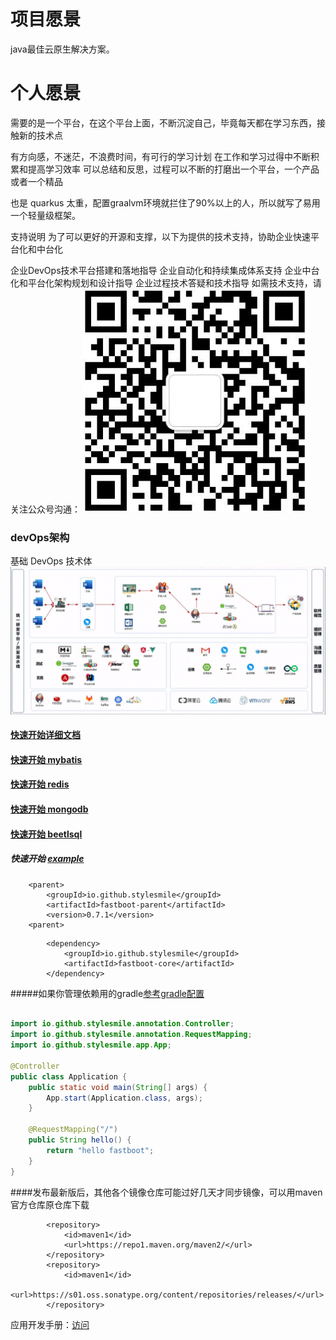 # 项目愿景
java最佳云原生解决方案。
# 个人愿景
需要的是一个平台，在这个平台上面，不断沉淀自己，毕竟每天都在学习东西，接触新的技术点

有方向感，不迷茫，不浪费时间，有可行的学习计划
在工作和学习过得中不断积累和提高学习效率
可以总结和反思，过程可以不断的打磨出一个平台，一个产品或者一个精品

也是 quarkus 太重，配置graalvm环境就拦住了90%以上的人，所以就写了易用一个轻量级框架。

支持说明
为了可以更好的开源和支撑，以下为提供的技术支持，协助企业快速平台化和中台化

企业DevOps技术平台搭建和落地指导
企业自动化和持续集成体系支持
企业中台化和平台化架构规划和设计指导
企业过程技术答疑和技术指导
如需技术支持，请关注公众号沟通：
<img src="./doc/image/index/java_zhilu_gongzonghao.png">


### devOps架构
基础 DevOps 技术体
<img src="./doc/image/index/fastboot-devOps.png">
#### [快速开始详细文档](./doc/1.fastboot-start.md)
#### [快速开始 mybatis](./doc/db/1.fastboot-mybatis.md)
#### [快速开始 redis](./doc/db/2.fastboot-redis.md)
#### [快速开始 mongodb](./doc/db/3.fastboot-mongodb.md)
#### [快速开始 beetlsql](./doc/db/4.fastboot-beetlsql.md)

#####  快速开始 [example](fastboot-example/fastboot-web-example)
```maven
    <parent>
		<groupId>io.github.stylesmile</groupId>
		<artifactId>fastboot-parent</artifactId>
		<version>0.7.1</version>
	<parent>
```
```maven
        <dependency>
            <groupId>io.github.stylesmile</groupId>
            <artifactId>fastboot-core</artifactId>
        </dependency>
```
#####如果你管理依赖用的gradle[参考gradle配置](doc/1.fastboot-start-gradle.md)

```java

import io.github.stylesmile.annotation.Controller;
import io.github.stylesmile.annotation.RequestMapping;
import io.github.stylesmile.app.App;

@Controller
public class Application {
    public static void main(String[] args) {
        App.start(Application.class, args);
    }

    @RequestMapping("/")
    public String hello() {
        return "hello fastboot";
    }
}
```
####发布最新版后，其他各个镜像仓库可能过好几天才同步镜像，可以用maven官方仓库原仓库下载
```maven
        <repository>
            <id>maven1</id>
            <url>https://repo1.maven.org/maven2/</url>
        </repository>        
        <repository>
            <id>maven1</id>
            <url>https://s01.oss.sonatype.org/content/repositories/releases/</url>
        </repository>
```

应用开发手册：[访问](./doc/应用开发手册/应用开发手册.md)